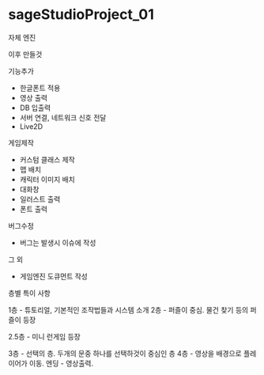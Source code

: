 ﻿# sageStudioProject_01

자체 엔진

이후 만들것

기능추가
 - 한글폰트 적용
 - 영상 출력
 - DB 입출력
 - 서버 연결, 네트워크 신호 전달
 - Live2D 
 
게임제작
 - 커스텀 클래스 제작
 - 맵 배치
 - 캐릭터 이미지 배치
 - 대화창
 - 일러스트 출력
 - 폰트 출력

버그수정
 - 버그는 발생시 이슈에 작성

그 외
 - 게임엔진 도큐먼트 작성

 
층별 특이 사항

1층 - 튜토리얼, 기본적인 조작법들과 시스템 소개
2층 - 퍼즐이 중심. 물건 찾기 등의 퍼즐이 등장

2.5층 - 미니 런게임 등장

3층 - 선택의 층. 두개의 문중 하나를 선택하것이 중심인 층
4층 - 영상을 배경으로 플레이어가 이동.
엔딩 - 영상출력. 
